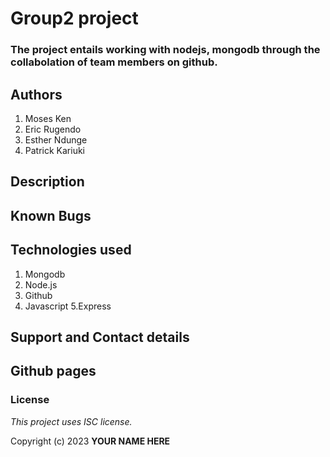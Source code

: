
# Group2 project
### The project entails working with nodejs, mongodb through the collabolation of team members on github.

## Authors
1. Moses Ken
2. Eric Rugendo
3. Esther Ndunge
4. Patrick Kariuki

## Description

## Known Bugs

## Technologies used
1. Mongodb
2. Node.js
3. Github
4. Javascript
5.Express
## Support and Contact details

## Github pages




### License

*This project uses ISC license.*

Copyright (c) 2023 **YOUR NAME HERE**

